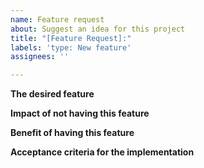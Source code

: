 ```yaml
---
name: Feature request
about: Suggest an idea for this project
title: "[Feature Request]:"
labels: 'type: New feature'
assignees: ''

---
```


**The desired feature**
<!-- A clear and concise description of what problem exists that this feature would solve. -->

**Impact of not having this feature**
<!-- How is not having this feature impacting your project/application? -->

**Benefit of having this feature**
<!-- How would this feature benefit your project/application? -->

**Acceptance criteria for the implementation**
<!-- Clear and concise criteria for the feature's implementation -->
